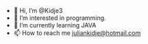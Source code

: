 - 👋 Hi, I’m @Kidje3
- 👀 I’m interested in programming.
- 🌱 I’m currently learning JAVA
- 📫 How to reach me juliankidje@hotmail.com
